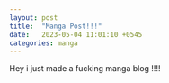 ```yaml
---
layout: post
title:  "Manga Post!!!"
date:   2023-05-04 11:01:10 +0545
categories: manga 
---
```


Hey i just made a fucking manga blog !!!!
